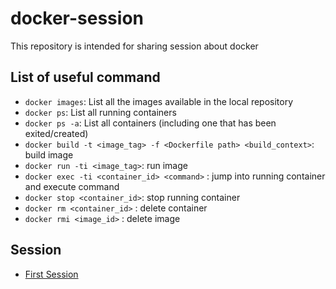 # docker-session
This repository is intended for sharing session about docker

## List of useful command
- `docker images`: List all the images available in the local repository
- `docker ps`: List all running containers
- `docker ps -a`: List all containers (including one that has been exited/created)
- `docker build -t <image_tag> -f <Dockerfile path> <build_context>`: build image
- `docker run -ti <image_tag>`: run image
- `docker exec -ti <container_id> <command>` : jump into running container and execute command
- `docker stop <container_id>`: stop running container
- `docker rm <container_id>` : delete container
- `docker rmi <image_id>` : delete image

## Session
- [First Session](session-1)